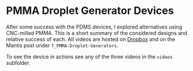 # PMMA Droplet Generator Devices

After some success with the PDMS devices, I explored alternatives using CNC-milled PMMA. This is a short summary of the considered designs and relative success of each. All videos are hosted on [Dropbox](https://www.dropbox.com/sh/uwgt93g2pvy5zed/AADoT59xlFzMaq7dk1BPQNjNa?dl=0) and on the Mantis post under `7_PMMA-Droplet-Generators`.

To see the device in actions see any of the three videos in the `videos` subfolder.